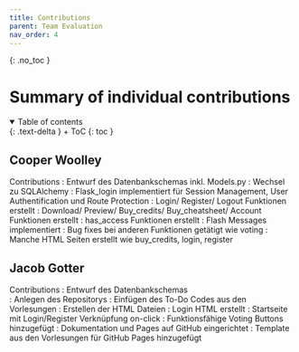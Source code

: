 ```yaml
---
title: Contributions
parent: Team Evaluation
nav_order: 4
---
```


{: .no_toc }
# Summary of individual contributions

<details open markdown="block">
{: .text-delta }
<summary>Table of contents</summary>
+ ToC
{: toc }
</details>

## Cooper Woolley

Contributions
: Entwurf des Datenbankschemas inkl. Models.py
: Wechsel zu SQLAlchemy
: Flask_login implementiert für Session Management, User Authentification und Route Protection
: Login/ Register/ Logout Funktionen erstellt
: Download/ Preview/ Buy_credits/ Buy_cheatsheet/ Account Funktionen erstellt
: has_access Funktionen erstellt
: Flash Messages implementiert
: Bug fixes bei anderen Funktionen getätigt wie voting
: Manche HTML Seiten erstellt wie buy_credits, login, register

## Jacob Gotter

Contributions
: Entwurf des Datenbankschemas  
: Anlegen des Repositorys
: Einfügen des To-Do Codes aus den Vorlesungen
: Erstellen der HTML Dateien
: Login HTML erstellt
: Startseite mit Login/Register Verknüpfung on-click
: Funktionsfähige Voting Buttons hinzugefügt
: Dokumentation und Pages auf GitHub eingerichtet
: Template aus den Vorlesungen für GitHub Pages hinzugefügt
